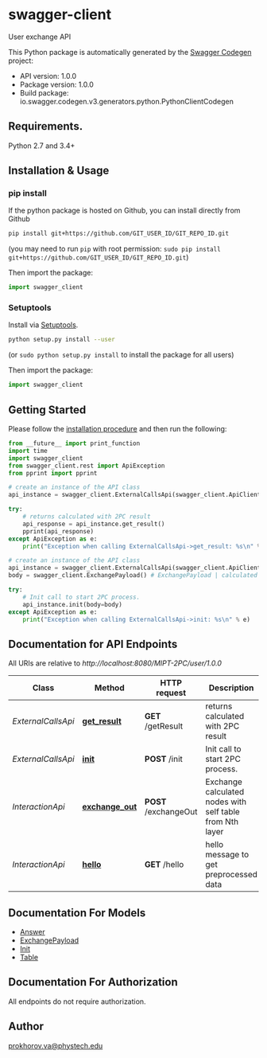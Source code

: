 # swagger-client
User exchange API

This Python package is automatically generated by the [Swagger Codegen](https://github.com/swagger-api/swagger-codegen) project:

- API version: 1.0.0
- Package version: 1.0.0
- Build package: io.swagger.codegen.v3.generators.python.PythonClientCodegen

## Requirements.

Python 2.7 and 3.4+

## Installation & Usage
### pip install

If the python package is hosted on Github, you can install directly from Github

```sh
pip install git+https://github.com/GIT_USER_ID/GIT_REPO_ID.git
```
(you may need to run `pip` with root permission: `sudo pip install git+https://github.com/GIT_USER_ID/GIT_REPO_ID.git`)

Then import the package:
```python
import swagger_client 
```

### Setuptools

Install via [Setuptools](http://pypi.python.org/pypi/setuptools).

```sh
python setup.py install --user
```
(or `sudo python setup.py install` to install the package for all users)

Then import the package:
```python
import swagger_client
```

## Getting Started

Please follow the [installation procedure](#installation--usage) and then run the following:

```python
from __future__ import print_function
import time
import swagger_client
from swagger_client.rest import ApiException
from pprint import pprint

# create an instance of the API class
api_instance = swagger_client.ExternalCallsApi(swagger_client.ApiClient(configuration))

try:
    # returns calculated with 2PC result
    api_response = api_instance.get_result()
    pprint(api_response)
except ApiException as e:
    print("Exception when calling ExternalCallsApi->get_result: %s\n" % e)

# create an instance of the API class
api_instance = swagger_client.ExternalCallsApi(swagger_client.ApiClient(configuration))
body = swagger_client.ExchangePayload() # ExchangePayload | calculated payload to send to neighbour in Decimal representation (optional)

try:
    # Init call to start 2PC process.
    api_instance.init(body=body)
except ApiException as e:
    print("Exception when calling ExternalCallsApi->init: %s\n" % e)
```

## Documentation for API Endpoints

All URIs are relative to *http://localhost:8080/MIPT-2PC/user/1.0.0*

Class | Method | HTTP request | Description
------------ | ------------- | ------------- | -------------
*ExternalCallsApi* | [**get_result**](docs/ExternalCallsApi.md#get_result) | **GET** /getResult | returns calculated with 2PC result
*ExternalCallsApi* | [**init**](docs/ExternalCallsApi.md#init) | **POST** /init | Init call to start 2PC process.
*InteractionApi* | [**exchange_out**](docs/InteractionApi.md#exchange_out) | **POST** /exchangeOut | Exchange calculated nodes with self table from Nth layer
*InteractionApi* | [**hello**](docs/InteractionApi.md#hello) | **GET** /hello | hello message to get preprocessed data

## Documentation For Models

 - [Answer](docs/Answer.md)
 - [ExchangePayload](docs/ExchangePayload.md)
 - [Init](docs/Init.md)
 - [Table](docs/Table.md)

## Documentation For Authorization

 All endpoints do not require authorization.


## Author

prokhorov.va@phystech.edu

